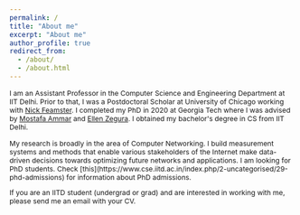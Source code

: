 ```yaml
---
permalink: /
title: "About me"
excerpt: "About me"
author_profile: true
redirect_from: 
  - /about/
  - /about.html
---
```

<span style="font-size: 0.875em"> I am an Assistant Professor in the Computer
Science and Engineering Department at IIT Delhi. Prior to that, I was a
Postdoctoral Scholar at University of Chicago working with [Nick
Feamster](https://people.cs.uchicago.edu/~feamster/). I completed my PhD in
2020 at Georgia Tech where I was advised by [Mostafa
Ammar](www.cc.gatech.edu/~ammar) and [Ellen Zegura](www.cc.gatech.edu/~ewz). I
obtained my bachelor's degree in CS from IIT Delhi. </span>


<span style="font-size: 0.875em">
My research is broadly in the area of Computer Networking. I build measurement
systems and methods that enable various stakeholders of the Internet make
data-driven decisions towards optimizing future networks and applications. 
</span>

<span style="font-size: 0.875em">
I am looking for PhD students. Check [this](https://www.cse.iitd.ac.in/index.php/2-uncategorised/29-phd-admissions) for information about PhD admissions. 

If you are an IITD student (undergrad or grad) and are interested in working
with me, please send me an email with your CV. 
</span>

